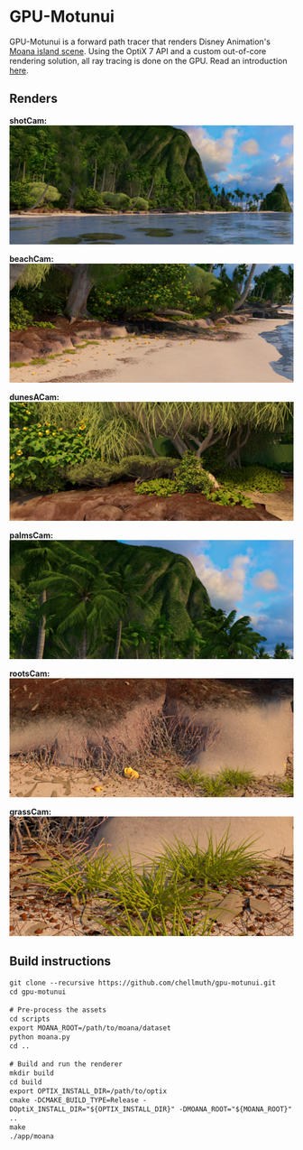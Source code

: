 # GPU-Motunui

GPU-Motunui is a forward path tracer that renders Disney Animation's [Moana island scene](https://technology.disneyanimation.com/islandscene/). Using the OptiX 7 API and a custom out-of-core rendering solution, all ray tracing is done on the GPU. Read an introduction [here](https://www.render-blog.com/2020/10/03/gpu-motunui/).

## Renders
**shotCam:**
![shotCam](refs/shotCam.png)

**beachCam:**
![beachCam](refs/beachCam.png)

**dunesACam:**
![dunesACam](refs/dunesACam.png)

**palmsCam:**
![palmsCam](refs/palmsCam.png)

**rootsCam:**
![rootsCam](refs/rootsCam.png)

**grassCam:**
![grassCam](refs/grassCam.png)

## Build instructions
```
git clone --recursive https://github.com/chellmuth/gpu-motunui.git
cd gpu-motunui

# Pre-process the assets
cd scripts
export MOANA_ROOT=/path/to/moana/dataset
python moana.py
cd ..

# Build and run the renderer
mkdir build
cd build
export OPTIX_INSTALL_DIR=/path/to/optix
cmake -DCMAKE_BUILD_TYPE=Release -DOptiX_INSTALL_DIR="${OPTIX_INSTALL_DIR}" -DMOANA_ROOT="${MOANA_ROOT}" ..
make
./app/moana
```
